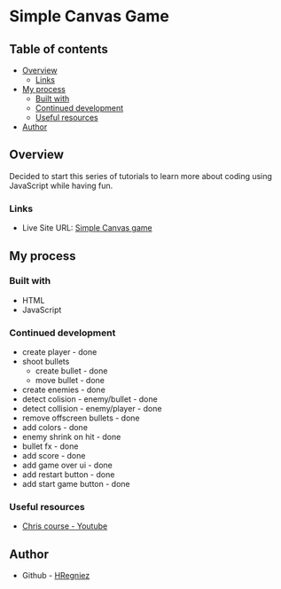 # Simple Canvas Game

## Table of contents

- [Overview](#overview)
  - [Links](#links)
- [My process](#my-process)
  - [Built with](#built-with)
  - [Continued development](#continued-development)
  - [Useful resources](#useful-resources)
- [Author](#author)

## Overview

Decided to start this series of tutorials to learn more about coding using JavaScript while having fun.

### Links

- Live Site URL: [Simple Canvas game](https://hregniez.github.io/simple_canvas_game/)

## My process

### Built with

- HTML
- JavaScript

### Continued development

- create player - done
- shoot bullets
  - create bullet - done
  - move bullet - done
- create enemies - done
- detect colision - enemy/bullet - done
- detect collision - enemy/player - done
- remove offscreen bullets - done
- add colors - done
- enemy shrink on hit - done
- bullet fx - done
- add score - done
- add game over ui - done
- add restart button - done
- add start game button - done

### Useful resources

- [Chris course - Youtube](https://www.youtube.com/watch?v=eI9idPTT0c4&list=PLpPnRKq7eNW16Wq1GQjQjpTo_E0taH0La)

## Author

- Github - [HRegniez](https://www.github.com/HRegniez)
